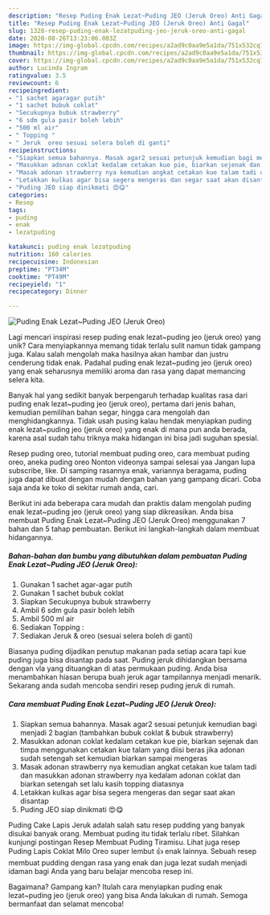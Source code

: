 ```yaml
---
description: "Resep Puding Enak Lezat~Puding JEO (Jeruk Oreo) Anti Gagal"
title: "Resep Puding Enak Lezat~Puding JEO (Jeruk Oreo) Anti Gagal"
slug: 1328-resep-puding-enak-lezatpuding-jeo-jeruk-oreo-anti-gagal
date: 2020-08-26T13:23:06.003Z
image: https://img-global.cpcdn.com/recipes/a2ad9c0aa9e5a1da/751x532cq70/puding-enak-lezatpuding-jeo-jeruk-oreo-foto-resep-utama.jpg
thumbnail: https://img-global.cpcdn.com/recipes/a2ad9c0aa9e5a1da/751x532cq70/puding-enak-lezatpuding-jeo-jeruk-oreo-foto-resep-utama.jpg
cover: https://img-global.cpcdn.com/recipes/a2ad9c0aa9e5a1da/751x532cq70/puding-enak-lezatpuding-jeo-jeruk-oreo-foto-resep-utama.jpg
author: Lucinda Ingram
ratingvalue: 3.5
reviewcount: 6
recipeingredient:
- "1 sachet agaragar putih"
- "1 sachet bubuk coklat"
- "Secukupnya bubuk strawberry"
- "6 sdm gula pasir boleh lebih"
- "500 ml air"
- " Topping "
- " Jeruk  oreo sesuai selera boleh di ganti"
recipeinstructions:
- "Siapkan semua bahannya. Masak agar2 sesuai petunjuk kemudian bagi menjadi 2 bagian (tambahkan bubuk coklat &amp; bubuk strawberry)"
- "Masukkan adonan coklat kedalam cetakan kue pie, biarkan sejenak dan timpa menggunakan cetakan kue talam yang diisi beras jika adonan sudah setengah set kemudian biarkan sampai mengeras"
- "Masak adonan strawberry nya kemudian angkat cetakan kue talam tadi dan masukkan adonan strawberry nya kedalam adonan coklat dan biarkan setengah set lalu kasih topping diatasnya"
- "Letakkan kulkas agar bisa segera mengeras dan segar saat akan disantap"
- "Puding JEO siap dinikmati 😍😋"
categories:
- Resep
tags:
- puding
- enak
- lezatpuding

katakunci: puding enak lezatpuding 
nutrition: 160 calories
recipecuisine: Indonesian
preptime: "PT34M"
cooktime: "PT49M"
recipeyield: "1"
recipecategory: Dinner

---
```



![Puding Enak Lezat~Puding JEO (Jeruk Oreo)](https://img-global.cpcdn.com/recipes/a2ad9c0aa9e5a1da/751x532cq70/puding-enak-lezatpuding-jeo-jeruk-oreo-foto-resep-utama.jpg)

Lagi mencari inspirasi resep puding enak lezat~puding jeo (jeruk oreo) yang unik? Cara menyiapkannya memang tidak terlalu sulit namun tidak gampang juga. Kalau salah mengolah maka hasilnya akan hambar dan justru cenderung tidak enak. Padahal puding enak lezat~puding jeo (jeruk oreo) yang enak seharusnya memiliki aroma dan rasa yang dapat memancing selera kita.

Banyak hal yang sedikit banyak berpengaruh terhadap kualitas rasa dari puding enak lezat~puding jeo (jeruk oreo), pertama dari jenis bahan, kemudian pemilihan bahan segar, hingga cara mengolah dan menghidangkannya. Tidak usah pusing kalau hendak menyiapkan puding enak lezat~puding jeo (jeruk oreo) yang enak di mana pun anda berada, karena asal sudah tahu triknya maka hidangan ini bisa jadi suguhan spesial.

Resep puding oreo, tutorial membuat puding oreo, cara membuat puding oreo, aneka puding oreo Nonton videonya sampai selesai yaa Jangan lupa subscribe, like. Di samping rasannya enak, variannya beragama, puding juga dapat dibuat dengan mudah dengan bahan yang gampang dicari. Coba saja anda ke toko di sekitar rumah anda, cari.


Berikut ini ada beberapa cara mudah dan praktis dalam mengolah puding enak lezat~puding jeo (jeruk oreo) yang siap dikreasikan. Anda bisa membuat Puding Enak Lezat~Puding JEO (Jeruk Oreo) menggunakan 7 bahan dan 5 tahap pembuatan. Berikut ini langkah-langkah dalam membuat hidangannya.

<!--inarticleads1-->

##### Bahan-bahan dan bumbu yang dibutuhkan dalam pembuatan Puding Enak Lezat~Puding JEO (Jeruk Oreo):

1. Gunakan 1 sachet agar-agar putih
1. Gunakan 1 sachet bubuk coklat
1. Siapkan Secukupnya bubuk strawberry
1. Ambil 6 sdm gula pasir boleh lebih
1. Ambil 500 ml air
1. Sediakan  Topping :
1. Sediakan  Jeruk &amp; oreo (sesuai selera boleh di ganti)


Biasanya puding dijadikan penutup makanan pada setiap acara tapi kue puding juga bisa disantap pada saat. Puding jeruk dihidangkan bersama dengan vla yang dituangkan di atas permukaan puding. Anda bisa menambahkan hiasan berupa buah jeruk agar tampilannya menjadi menarik. Sekarang anda sudah mencoba sendiri resep puding jeruk di rumah. 

<!--inarticleads2-->

##### Cara membuat Puding Enak Lezat~Puding JEO (Jeruk Oreo):

1. Siapkan semua bahannya. Masak agar2 sesuai petunjuk kemudian bagi menjadi 2 bagian (tambahkan bubuk coklat &amp; bubuk strawberry)
1. Masukkan adonan coklat kedalam cetakan kue pie, biarkan sejenak dan timpa menggunakan cetakan kue talam yang diisi beras jika adonan sudah setengah set kemudian biarkan sampai mengeras
1. Masak adonan strawberry nya kemudian angkat cetakan kue talam tadi dan masukkan adonan strawberry nya kedalam adonan coklat dan biarkan setengah set lalu kasih topping diatasnya
1. Letakkan kulkas agar bisa segera mengeras dan segar saat akan disantap
1. Puding JEO siap dinikmati 😍😋


Puding Cake Lapis Jeruk adalah salah satu resep pudding yang banyak disukai banyak orang. Membuat puding itu tidak terlalu ribet. Silahkan kunjungi postingan Resep Membuat Puding Tiramisu. Lihat juga resep Puding Lapis Coklat Milo Oreo super lembut 👍 enak lainnya. Sebuah resep membuat pudding dengan rasa yang enak dan juga lezat sudah menjadi idaman bagi Anda yang baru belajar mencoba resep ini. 

Bagaimana? Gampang kan? Itulah cara menyiapkan puding enak lezat~puding jeo (jeruk oreo) yang bisa Anda lakukan di rumah. Semoga bermanfaat dan selamat mencoba!
